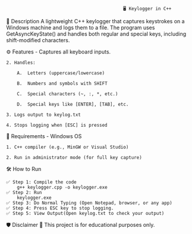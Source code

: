                                                 🖥️ Keylogger in C++

📌 Description
A lightweight C++ keylogger that captures keystrokes on a Windows machine and logs them to a file. The program uses GetAsyncKeyState() and handles both regular and special keys, including shift-modified characters.

⚙️ Features - Captures all keyboard inputs.

    2. Handles:

        A.  Letters (uppercase/lowercase)

        B.  Numbers and symbols with SHIFT

        C.  Special characters (~, :, *, etc.)

        D.  Special keys like [ENTER], [TAB], etc.

    3. Logs output to keylog.txt

    4. Stops logging when [ESC] is pressed

🧾 Requirements - Windows OS

    1. C++ compiler (e.g., MinGW or Visual Studio)

    2. Run in administrator mode (for full key capture)

🛠️ How to Run

    ✅ Step 1: Compile the code 
        g++ keylogger.cpp -o keylogger.exe
    ✅ Step 2: Run
        keylogger.exe
    ✅ Step 3: Do Normal Typing (Open Notepad, browser, or any app)
    ✅ Step 4: Press ESC key to stop logging.
    ✅ Step 5: View Output(Open keylog.txt to check your output)

🛡️ Disclaimer
🚨 This project is for educational purposes only.
